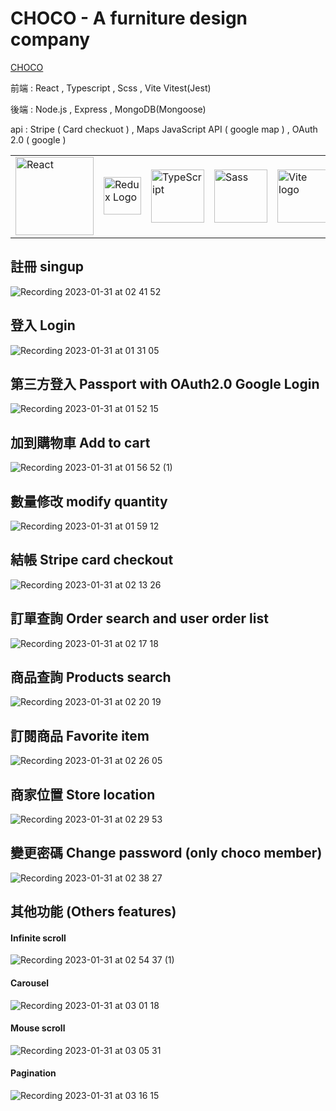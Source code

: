 # CHOCO - A furniture design company

<a href="https://eloquent-monstera-4c0676.netlify.app">CHOCO</a>

前端 : React , Typescript , Scss , Vite Vitest(Jest)

後端 : Node.js , Express , MongoDB(Mongoose)  

api : Stripe ( Card checkuot ) , Maps JavaScript API ( google map ) , OAuth 2.0 ( google )
 

<table>
<tr>
<td><img src="https://edent.github.io/SuperTinyIcons/images/svg/react.svg" width="125" title="React" /></td>
<td><img src='https://camo.githubusercontent.com/f28b5bc7822f1b7bb28a96d8d09e7d79169248fc/687474703a2f2f692e696d6775722e636f6d2f4a65567164514d2e706e67' height='60' alt='Redux Logo' aria-label='redux.js.org' /></td>
<td><img src="https://edent.github.io/SuperTinyIcons/images/svg/typescript.svg" width="85" title="TypeScript"/></td>
<td><img src="https://edent.github.io/SuperTinyIcons/images/svg/sass.svg" width="85" title="Sass" /></td>
<td><img width="85" src="https://vitejs.dev/logo.svg" alt="Vite logo">
</td>
</tr>

</table>

## 註冊 singup 

![Recording 2023-01-31 at 02 41 52](https://user-images.githubusercontent.com/112278978/215566387-04cbba7e-ff3c-4b4a-9b93-6bc19aecb021.gif)

## 登入 Login

![Recording 2023-01-31 at 01 31 05](https://user-images.githubusercontent.com/112278978/215551515-2841ee99-935c-4eb7-86d9-2b2cd16e6a1f.gif)

## 第三方登入 Passport with OAuth2.0 Google Login

![Recording 2023-01-31 at 01 52 15](https://user-images.githubusercontent.com/112278978/215555242-17a94ea6-e47d-4e11-bc5a-6e67322b1d72.gif)

## 加到購物車 Add to cart

![Recording 2023-01-31 at 01 56 52 (1)](https://user-images.githubusercontent.com/112278978/215556309-9a6946a8-6b20-428d-93e5-7f314714d68c.gif)

## 數量修改 modify quantity

![Recording 2023-01-31 at 01 59 12](https://user-images.githubusercontent.com/112278978/215556879-84f9a678-4128-4b22-a30e-9b0565b5c398.gif)

## 結帳 Stripe card checkout

![Recording 2023-01-31 at 02 13 26](https://user-images.githubusercontent.com/112278978/215560778-748cba41-8d33-4fd8-88d7-c160bdaad7f7.gif)

## 訂單查詢 Order search and user order list

![Recording 2023-01-31 at 02 17 18](https://user-images.githubusercontent.com/112278978/215561595-af1687f7-5200-4e61-8f33-88db7db7d79f.gif)

## 商品查詢 Products search 

![Recording 2023-01-31 at 02 20 19](https://user-images.githubusercontent.com/112278978/215562194-1ce28e3b-88ac-4163-8a50-30b0e0268611.gif)

## 訂閱商品 Favorite item 

![Recording 2023-01-31 at 02 26 05](https://user-images.githubusercontent.com/112278978/215563411-b14ccb29-e902-4025-920c-9f990a5d27ea.gif)

## 商家位置 Store location 

![Recording 2023-01-31 at 02 29 53](https://user-images.githubusercontent.com/112278978/215564069-5e43f1cb-9d3b-4f66-be0a-f58dc3ed7be7.gif)

## 變更密碼 Change password (only choco member)

![Recording 2023-01-31 at 02 38 27](https://user-images.githubusercontent.com/112278978/215565698-5428b44e-f1c5-4c78-a812-35e877a403da.gif)

## 其他功能 (Others features) 

#### Infinite scroll

![Recording 2023-01-31 at 02 54 37 (1)](https://user-images.githubusercontent.com/112278978/215569037-2b555add-b474-4b09-b144-2da0adfe5c94.gif)

#### Carousel

![Recording 2023-01-31 at 03 01 18](https://user-images.githubusercontent.com/112278978/215570174-153c42c5-db6a-4282-9c98-73b1dfa45e85.gif)

#### Mouse scroll

![Recording 2023-01-31 at 03 05 31](https://user-images.githubusercontent.com/112278978/215570975-87d26479-1f1d-412f-8b43-4335556e2423.gif)

#### Pagination

![Recording 2023-01-31 at 03 16 15](https://user-images.githubusercontent.com/112278978/215573066-cf7d50fc-4e2c-4ed6-881c-314c320972f1.gif)

